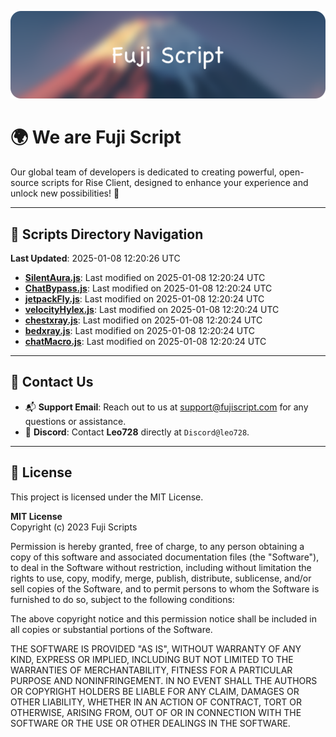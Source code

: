 ![Banner](.github/b.webp)

# 🌍 **We are Fuji Script**

Our global team of developers is dedicated to creating powerful, open-source scripts for Rise Client, designed to enhance your experience and unlock new possibilities! 🌟

---
<!-- SCRIPTS_NAVIGATION_START -->
## 📂 **Scripts Directory Navigation**

**Last Updated**: 2025-01-08 12:20:26 UTC

- **[SilentAura.js](scripts/SilentAura.js)**: Last modified on 2025-01-08 12:20:24 UTC
- **[ChatBypass.js](scripts/ChatBypass.js)**: Last modified on 2025-01-08 12:20:24 UTC
- **[jetpackFly.js](scripts/jetpackFly.js)**: Last modified on 2025-01-08 12:20:24 UTC
- **[velocityHylex.js](scripts/velocityHylex.js)**: Last modified on 2025-01-08 12:20:24 UTC
- **[chestxray.js](scripts/chestxray.js)**: Last modified on 2025-01-08 12:20:24 UTC
- **[bedxray.js](scripts/bedxray.js)**: Last modified on 2025-01-08 12:20:24 UTC
- **[chatMacro.js](scripts/chatMacro.js)**: Last modified on 2025-01-08 12:20:24 UTC

<!-- SCRIPTS_NAVIGATION_END -->

---

## 💬 **Contact Us**  
- 📬 **Support Email**: Reach out to us at [support@fujiscript.com](mailto:support@fujiscript.com) for any questions or assistance.  
- 💬 **Discord**: Contact **Leo728** directly at `Discord@leo728`.

---

## 📜 **License**

This project is licensed under the MIT License.  

**MIT License**  
Copyright (c) 2023 Fuji Scripts  

Permission is hereby granted, free of charge, to any person obtaining a copy of this software and associated documentation files (the "Software"), to deal in the Software without restriction, including without limitation the rights to use, copy, modify, merge, publish, distribute, sublicense, and/or sell copies of the Software, and to permit persons to whom the Software is furnished to do so, subject to the following conditions:  

The above copyright notice and this permission notice shall be included in all copies or substantial portions of the Software.  

THE SOFTWARE IS PROVIDED "AS IS", WITHOUT WARRANTY OF ANY KIND, EXPRESS OR IMPLIED, INCLUDING BUT NOT LIMITED TO THE WARRANTIES OF MERCHANTABILITY, FITNESS FOR A PARTICULAR PURPOSE AND NONINFRINGEMENT. IN NO EVENT SHALL THE AUTHORS OR COPYRIGHT HOLDERS BE LIABLE FOR ANY CLAIM, DAMAGES OR OTHER LIABILITY, WHETHER IN AN ACTION OF CONTRACT, TORT OR OTHERWISE, ARISING FROM, OUT OF OR IN CONNECTION WITH THE SOFTWARE OR THE USE OR OTHER DEALINGS IN THE SOFTWARE.  
